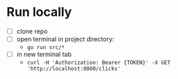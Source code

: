 # Run locally

- [ ] clone repo
- [ ] open terminal in project directory:  
    - `go run src/*`
- [ ] in new terminal tab
    - `curl -H 'Authorization: Bearer {TOKEN}' -X GET 'http://localhost:8000/clicks'`
